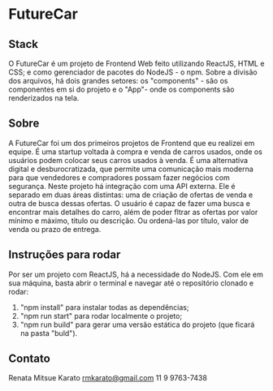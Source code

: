 # FutureCar

## Stack
O FutureCar é um projeto de Frontend Web feito utilizando ReactJS, HTML e CSS; e como gerenciador de pacotes do NodeJS - o npm. 
Sobre a divisão dos arquivos, há dois grandes setores: os "components" - são os componentes em si do projeto e o "App"- onde os components são renderizados na tela.

## Sobre
A FutureCar foi um dos primeiros projetos de Frontend que eu realizei em equipe. É uma startup voltada à compra e venda de carros usados, onde os usuários podem colocar seus carros usados à venda. É uma alternativa digital e desburocratizada, que permite uma comunicação mais moderna para que vendedores e compradores possam fazer negócios com segurança. Neste projeto há integração com uma API externa. 
Ele é separado em duas áreas distintas: uma de criação de ofertas de venda e outra de busca dessas ofertas. O usuário é capaz de fazer uma busca e encontrar mais detalhes do carro, além de poder fltrar as ofertas por valor mínimo e máximo, titulo ou descrição. Ou ordená-las por título, valor de venda ou prazo de entrega. 

## Instruções para rodar
Por ser um projeto com ReactJS, há a necessidade do NodeJS. Com ele em sua máquina, basta abrir o terminal e navegar até o repositório clonado e rodar:
1. "npm install" para instalar todas as dependências;
2. "npm run start" para rodar localmente o projeto;
3. "npm run build" para gerar uma versão estática do projeto (que ficará na pasta "buld").

## Contato
Renata Mitsue Karato
rmkarato@gmail.com
11 9 9763-7438
